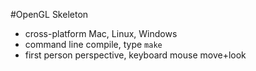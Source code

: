 #OpenGL Skeleton

* cross-platform Mac, Linux, Windows
* command line compile, type `make`
* first person perspective, keyboard mouse move+look